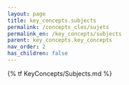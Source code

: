 ```yaml
---
layout: page
title: key_concepts.subjects
permalink: /concepts_cles/sujets
permalink_en: /key_concepts/subjects
parent: key_concepts.key_concepts
nav_order: 2
has_children: false
---
```


{% tf KeyConcepts/Subjects.md %}